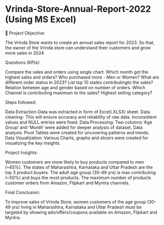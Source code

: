 # Vrinda-Store-Annual-Report-2022 (Using MS Excel)

🚀 Project Objective:

The Vrinda Store wants to create an annual sales report for 2023. So that, the owner of the Vrinda store can understand their customers and grow more sales in 2024

Questions (KPIs):

Compare the sales and orders using single chart.
Which month got the highest sales and orders?
Who purchased more - Men or Women?
What are different order status in 2023?
List top 10 states contributingto the sales?
Relation between age and gender based on number of orders.
Which Channel is contributing maximum to the sales?
Highest selling category?

Steps followed:

Data Extraction-Data was extracted in form of Excel(.XLSX) sheet.
Data cleaning- This will ensure accuracy and reliability of raw data. Inconsistent values and NULL entries were fixed.
Data Processing: Two columns ‘Age Group’ and ‘Month’ were added for deeper analysis of dataset.
Data analysis: Pivot Tables were created for uncovering patterns and trends.
Data Visualization: Various Charts, graphs and slicers were created for visualizing the key insights.

Project Insights:

Women customers are more likely to buy products compared to men (~65%).
The states of Maharashtra, Karnataka and Uttar Pradesh are the top 3 product buyers.
The adult age group (30-49 yrs) is max contributing (~50%) and buys the most products.
The maximum number of products customer orders from Amazon, Flipkart and Myntra channels.

Final Conclusion:

To improve sales of Vrinda Store, women customers of the age group (30-49 yrs) living in Maharashtra, Karnataka and Uttar Pradesh must be targeted by showing ads/offers/coupons available on Amazon, Flipkart and Myntra.
